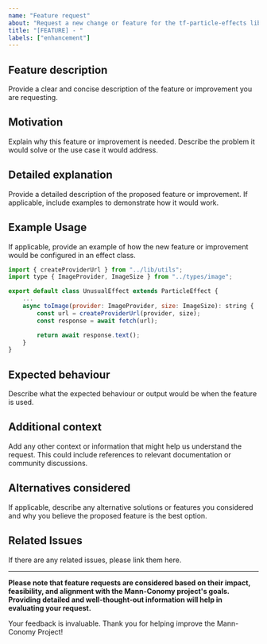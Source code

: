 ```yaml
---
name: "Feature request"
about: "Request a new change or feature for the tf-particle-effects library"
title: "[FEATURE] - "
labels: ["enhancement"]
---
```


## Feature description

Provide a clear and concise description of the feature or improvement you are requesting.

## Motivation

Explain why this feature or improvement is needed. Describe the problem it would solve or the use case it would address.

## Detailed explanation

Provide a detailed description of the proposed feature or improvement. If applicable, include examples to demonstrate how it would work.

## Example Usage

If applicable, provide an example of how the new feature or improvement would be configured in an effect class.

```js
import { createProviderUrl } from "../lib/utils";
import type { ImageProvider, ImageSize } from "../types/image";

export default class UnusualEffect extends ParticleEffect {
    ...
    async toImage(provider: ImageProvider, size: ImageSize): string {
        const url = createProviderUrl(provider, size);
        const response = await fetch(url);

        return await response.text();
    }
}
```

## Expected behaviour

Describe what the expected behaviour or output would be when the feature is used.

## Additional context

Add any other context or information that might help us understand the request. This could include references to relevant documentation or community discussions.

## Alternatives considered

If applicable, describe any alternative solutions or features you considered and why you believe the proposed feature is the best option.

## Related Issues

If there are any related issues, please link them here.

---

**Please note that feature requests are considered based on their impact, feasibility, and alignment with the Mann-Conomy project's goals. Providing detailed and well-thought-out information will help in evaluating your request.**

Your feedback is invaluable. Thank you for helping improve the Mann-Conomy Project!
